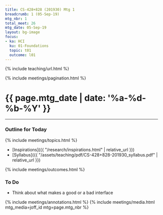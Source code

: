 ```yaml
---
title: CS-428+828 (201930) Mtg 1
breadcrumb: 1 (05-Sep-19)
mtg_nbr: 1
total_meet: 26
mtg_date: 05-Sep-19
layout: bg-image
focus:
- ka: HCI
  ku: 01-Foundations
  topic: t01
  outcome: l01
---
```

{% include teaching/url.html %}

{% include meetings/pagination.html %}
<h1 class="text-center">
  {{ page.mtg_date | date: '%a-%d-%b-%Y' }}
</h1>
<hr />

### Outline for Today

{% include meetings/topics.html %}

* [Inspirations]({{ "/research/inspirations.html" | relative_url }})
* [Syllabus]({{ "/assets/teaching/pdf/CS-428+828-201930_syllabus.pdf" | relative_url }})

{% include meetings/outcomes.html %}

### To Do

* Think about what makes a good or a bad interface

{% include meetings/annotations.html %}
{% include meetings/media.html mtg_media=joff_id mtg=page.mtg_nbr %}
